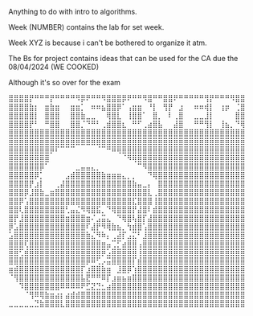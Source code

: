 Anything to do with intro to algorithms.

Week (NUMBER) contains the lab for set week.

Week XYZ is because i can't be bothered to organize it atm.

The Bs for project contains ideas that can be used for the CA due the 08/04/2024 (WE COOKED)

Although it's so over for the exam

⣿⣿⣿⣿⡟⠛⠛⠛⡟⠛⠛⠛⠛⠻⡿⠟⠛⠛⠻⣿⣿⣿⡿⠟⠛⠛⠻⣿⠛⠛⣿⣿⠟⠛⠛⠛⠛⠛⢻⡟⠛⠛⠛⠻⣿⣿
⣿⣿⣿⣿⣷⡆⠀⣶⣷⣶⠀⠀⣶⣶⡁⠀⠶⠶⣦⣿⣿⡿⠁⢠⣶⣶⠀⠘⡇⠀⢻⡟⠀⣰⠀⠀⠶⠶⢾⡇⠀⢰⡶⠀⢈⣿
⣿⣿⣿⣿⣿⡇⠀⣿⣿⣿⠀⠀⣿⣿⣷⣀⣀⠀⠀⢿⣿⣇⠀⢸⣿⣿⠁⠀⣿⡀⠀⠇⢀⣿⠀⠀⣀⣀⣸⡇⠀⠀⠀⠀⣿⣿
⣿⣿⣿⣿⡟⠃⠀⠛⣿⣿⠀⠀⣿⣿⡈⠙⠛⠃⢀⣾⣿⣿⣆⠀⠛⠋⢀⣴⣿⣧⠀⠀⣼⣿⠀⠀⠛⠛⢻⡇⠀⢸⣦⡀⠙⢿
⣿⣿⣿⣿⣿⣿⣿⣿⣿⣿⣿⣿⣿⣿⣿⣿⣿⣿⣿⣿⣿⣿⣿⣿⣿⣿⣿⣿⣿⣿⣿⣿⣿⣿⣿⣿⣿⣿⣿⣿⣿⣿⣿⣿⣿⣿
⣿⣿⣿⣿⣿⣿⣿⣿⣿⣿⣿⣿⣿⣿⣿⣿⣿⣿⣿⣿⣿⣿⣿⣿⣿⣿⣿⣿⣿⣿⣿⣿⣿⣿⣿⣿⣿⣿⣿⣿⣿⣿⣿⣿⣿⣿
⣿⣿⣿⣿⣿⣿⣿⣿⡿⠏⠉⠉⠉⠀⠀⠀⠀⠈⠉⠛⠿⢿⣿⣿⣿⣿⣿⣿⣿⣿⣿⣿⣿⣿⣿⣿⣿⣿⣿⣿⣿⣿⣿⣿⣿⣿
⣿⣿⣿⣿⣿⣿⣿⣿⠀⠀⠀⠀⠀⠀⠀⠀⠀⠀⠀⠀⠀⠀⠈⠻⢿⣿⣿⣿⣿⣿⣿⣿⣿⣿⣿⣿⣿⣿⣿⣿⣿⣿⣿⣿⣿⣿
⣿⣿⣿⣿⣿⣿⡿⠁⠀⠀⠀⠀⠀⣀⣤⣤⣄⡀⠀⠀⠀⠀⠀⠀⠀⠉⠻⣿⣿⣿⣿⣿⣿⣿⣿⣿⣿⣿⣿⣿⣿⣿⣿⣿⣿⣿
⣿⣿⣿⣿⣿⡿⡁⠀⠀⠀⠀⣠⣾⣿⣿⣿⣿⣿⣷⣶⣶⣶⣄⡀⡀⠀⠀⠙⢿⣿⣿⣿⣿⣿⣿⣿⣿⣿⣿⣿⣿⣿⣿⣿⣿⣿
⣿⣿⣿⣿⡟⣰⡇⠀⠀⢀⣼⣿⣿⣿⣿⣿⣿⣿⣿⣿⣿⣿⣿⣿⣷⣤⣀⡄⠀⣿⣿⣿⣿⣿⣿⣿⣿⣿⣿⣿⣿⣿⣿⣿⣿⣿
⣿⣿⣿⡿⣸⣿⣷⣀⣶⣿⣿⣿⣿⣿⣿⣿⣿⣿⣿⣿⣿⣿⣿⣿⣿⣿⣿⣇⢀⣿⣿⣿⣿⣿⣿⣿⣿⣿⣿⣿⣿⣿⣿⣿⣿⣿
⣿⣿⡿⢡⣿⣿⣿⣿⣿⣿⣿⣿⣿⣿⣿⣿⣿⣿⣿⣿⣿⣿⣿⣿⣏⣿⣿⣿⢸⣿⣿⣿⣿⣿⣿⣿⣿⣿⣿⣿⣿⣿⣿⣿⣿⣿
⣿⣿⢇⣿⣿⣿⣿⣿⣿⣿⣿⢃⣤⣌⠻⢿⣿⣯⡀⠙⢿⣿⣿⣿⡟⣼⣿⠇⣾⣿⣿⣿⣿⣿⣿⣿⣿⣿⣿⣿⣿⣿⣿⣿⣿⣿
⣿⡟⣸⣿⣿⣿⣿⣿⣿⣿⣿⣶⣿⣿⣿⣶⠌⣠⣭⣄⠀⠙⢿⣿⢧⣿⡏⣼⣿⣿⣿⣿⣿⣿⣿⣿⣿⣿⣿⣿⣿⣿⣿⣿⣿⣿
⡿⣡⣿⣿⣿⣿⣿⣿⣿⣿⣿⣿⣿⣿⣿⠏⣼⡟⠻⢿⣷⣦⡀⢳⣾⣿⢡⣿⣿⣿⣿⣿⣿⣿⣿⣿⣿⣿⣿⣿⣿⣿⣿⣿⣿⣿
⣡⣿⣿⣿⣿⣿⣿⣿⣿⣿⣿⣿⣿⣿⣿⣷⣌⠻⠷⡄⢀⣼⡏⣠⣍⠃⣸⣿⣿⣿⣿⣿⣿⣿⣿⣿⣿⣿⣿⣿⣿⣿⣿⣿⣿⣿
⣿⣿⣿⢏⣿⣿⣿⣿⣿⣿⣿⣿⣿⣿⣿⣿⣿⣿⣶⣤⢉⡋⣴⣿⣿⢠⣿⣿⣿⣿⣿⣿⣿⣿⣿⣿⣿⣿⣿⣿⣿⣿⣿⣿⣿⣿
⣿⣿⢋⣾⣿⣿⣿⣿⣿⣿⣿⣿⣿⣿⣿⣿⣿⣿⡿⣡⣿⣿⣿⣿⣿⢸⣿⣿⣿⣿⣿⣿⣿⣿⣿⣿⣿⣿⣿⣿⣿⣿⣿⣿⣿⣿
⣿⣿⣿⣿⣿⣿⣿⣿⣿⣿⣿⣿⣿⣿⣿⡿⠿⢋⡠⣭⣿⣿⣿⣿⡏⣾⣿⣿⣿⣿⣿⣿⣿⣿⣿⣿⣿⣿⣿⣿⣿⣿⣿⣿⣿⣿
⣶⣾⣿⣿⣿⣿⣿⣿⣿⣿⣿⣿⣿⣿⡏⣰⣿⣿⣷⣶⠀⣸⣿⡿⢱⣿⣿⣿⣿⣿⣿⣿⣿⣿⣿⣿⣿⣿⣿⣿⣿⣿⣿⣿⣿⣿
⠈⢻⣿⣿⣿⣿⣿⣿⣿⣿⣿⣿⣿⣿⣧⣟⠛⠛⠿⡏⣰⣶⣦⣶⣿⣿⣿⣿⣿⣿⣿⣿⣿⣿⣿⣿⣿⣿⣿⣿⣿⣿⣿⣿⣿⣿
⠀⠀⠹⣿⣿⣿⣿⣿⣿⣿⠿⠿⠿⠿⠟⣋⣝⣙⣂⣴⣿⣿⣿⣿⣿⣿⣿⣿⣿⣿⣿⣿⣿⣿⣿⣿⣿⣿⣿⣿⣿⣿⣿⣿⣿⣿
⠀⠀⠀⠈⢻⠿⢿⣷⣶⣴⡆⣴⣾⣾⣿⣿⣿⣿⣿⣿⣿⣿⣿⣿⣿⣿⣿⣿⣿⣿⣿⣿⣿⣿⣿⣿⣿⣿⣿⣿⣿⣿⣿⣿⣿⣿
⣀⣀⣀⣀⣀⣙⣷⣿⣿⣿⣇⣿⣿⣿⣿⣿⣿⣿⣿⣿⣿⣿⣿⣿⣿⣿⣿⣿⣿⣿⣿⣿⣿⣿⣿⣿⣿⣿⣿⣿⣿⣿⣿⣿⣿⣿
